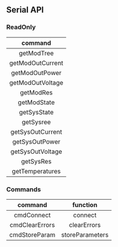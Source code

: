 ## Serial API

### ReadOnly

| command |
|:-------------:|
|getModTree  |
|getModOutCurrent|
|getModOutPower|
|getModOutVoltage|
|getModRes|
|getModState|
|getSysState|
|getSysree  |
|getSysOutCurrent|
|getSysOutPower|
|getSysOutVoltage|
|getSysRes|
|getTemperatures|

### Commands

|command | function |
|:-------------:|:-------------:|
|cmdConnect| connect |
|cmdClearErrors | clearErrors|
|cmdStoreParam | storeParameters|
